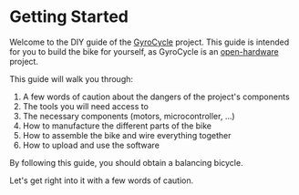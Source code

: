 # Getting Started

Welcome to the DIY guide of the [GyroCycle](/) project. This guide is intended for you to build the bike for yourself, as GyroCycle is an [open-hardware](https://www.oshwa.org/definition/) project.

This guide will walk you through:

1. A few words of caution about the dangers of the project's components
1. The tools you will need access to
1. The necessary components (motors, microcontroller, ...)
1. How to manufacture the different parts of the bike
1. How to assemble the bike and wire everything together
1. How to upload and use the software

By following this guide, you should obtain a balancing bicycle.

Let's get right into it with a few words of caution.